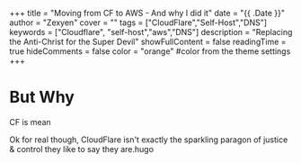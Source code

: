 +++
title = "Moving from CF to AWS - And why I did it"
date = "{{ .Date }}"
author = "Zexyen"
cover = ""
tags = ["CloudFlare","Self-Host","DNS"]
keywords = ["Cloudflare", "self-host","aws","DNS"]
description = "Replacing the Anti-Christ for the Super Devil"
showFullContent = false
readingTime = true
hideComments = false
color = "orange" #color from the theme settings
+++

# But Why
CF is mean

Ok for real though, CloudFlare isn't exactly the sparkling paragon of justice & control they like to say they are.hugo